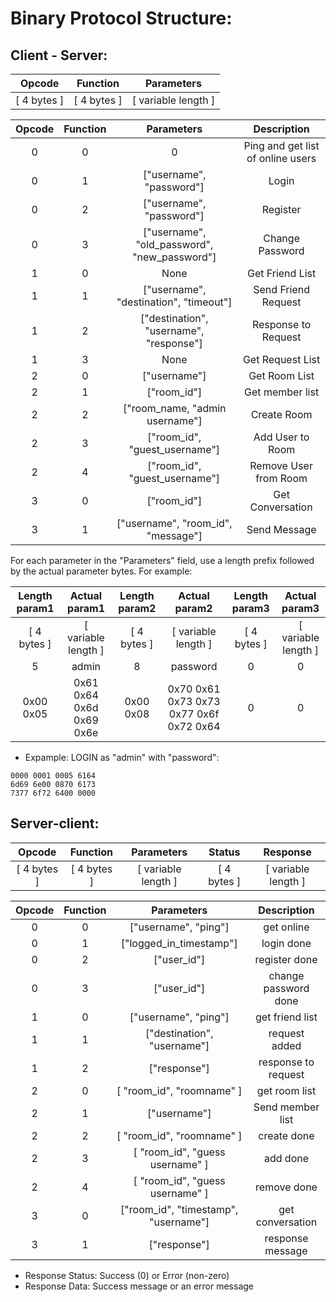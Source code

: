# Binary Protocol Structure:
## Client - Server:
| Opcode | Function | Parameters | 
| :---: | :---: | :---: |
| [ 4 bytes ] | [ 4 bytes ] | [ variable length ] |


| Opcode | Function | Parameters | Description |
| :---: | :---: | :---: | :--: |
| 0 | 0 | 0 | Ping and get list of online users |
| 0 | 1 | ["username", "password"] | Login | 
| 0 | 2 | ["username", "password"] | Register |
| 0 | 3 | ["username", "old_password", "new_password"] | Change Password |
| 1 | 0 | None | Get Friend List |
| 1 | 1 | ["username", "destination", "timeout"] | Send Friend Request |
| 1 | 2 | ["destination", "username", "response"] | Response to Request |
| 1 | 3 | None | Get Request List |
| 2 | 0 | ["username"] | Get Room List |
| 2 | 1 | ["room_id"] | Get member list |
| 2 | 2 | ["room_name, "admin username"] | Create Room |
| 2 | 3 | ["room_id", "guest_username"] | Add User to Room |
| 2 | 4 | ["room_id", "guest_username"] | Remove User from Room |
| 3 | 0 | ["room_id"] | Get Conversation |
| 3 | 1 | ["username", "room_id", "message"] | Send Message |

For each parameter in the "Parameters" field, use a length prefix followed by the actual parameter bytes. For example:

| Length param1 | Actual param1 | Length param2 | Actual param2 | Length param3 | Actual param3 |
| :---: | :---: | :---: | :---: | :---: | :---: |
| [ 4 bytes ] | [ variable length ] | [ 4 bytes ] | [ variable length ] | [ 4 bytes ] | [ variable length ] |
| 5 | admin | 8 | password | 0 | 0 |
| 0x00 0x05 | 0x61 0x64 0x6d 0x69 0x6e | 0x00 0x08 | 0x70 0x61 0x73 0x73 0x77 0x6f 0x72 0x64 | 0 | 0 | 

- Expample: LOGIN as "admin" with "password": 
```
0000 0001 0005 6164
6d69 6e00 0870 6173
7377 6f72 6400 0000
```

## Server-client:
| Opcode | Function | Parameters | Status | Response |
| :---: | :---: | :---: | :--: | :--: |
| [ 4 bytes ] | [ 4 bytes ] | [ variable length ] | [ 4 bytes ] | [ variable length ] |

| Opcode | Function | Parameters | Description |
| :---: | :---: | :---: | :--: |
| 0 | 0 | ["username", "ping"] | get online |
| 0 | 1 | ["logged_in_timestamp"] | login done |
| 0 | 2 | ["user_id"] | register done |
| 0 | 3 | ["user_id"] | change password done |
| 1 | 0 | ["username", "ping"] | get friend list |
| 1 | 1 | ["destination", "username"] | request added |
| 1 | 2 | ["response"] | response to request |
| 2 | 0 | [ "room_id", "roomname" ] | get room list |
| 2 | 1 | ["username"] | Send member list |
| 2 | 2 | [ "room_id", "roomname" ] | create done |
| 2 | 3 | [ "room_id", "guess username" ] | add done |
| 2 | 4 | [ "room_id", "guess username" ] | remove done |
| 3 | 0 | ["room_id", "timestamp", "username"] | get conversation |
| 3 | 1 | ["response"] | response message |

- Response Status: Success (0) or Error (non-zero)
- Response Data: Success message or an error message
